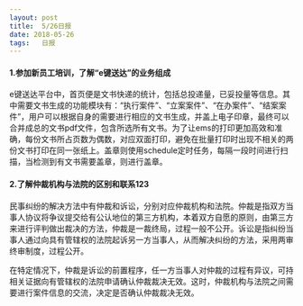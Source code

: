 ```yaml
---
layout:	post
title:	5/26日报
date: 2018-05-26
tags:	日报
---
```


#### 1.参加新员工培训，了解“e键送达”的业务组成

​	e键送达平台中，首页便是文书快递的统计，包括总投递量，已妥投量等信息。其中需要文书生成的功能模块有：“执行案件”、“立案案件”、“在办案件”、“结案案件”，用户可以根据自身的需要进行相应的文书生成，并盖上电子印章，最终可以合并成总的文书pdf文件，包含所选所有文书。为了让ems的打印更加高效和准确，每份文书所占页数为偶数，对应双面打印，避免在批量打印时出现不相关的两份文书打印在同一张纸上。盖章则使用schedule定时任务，每隔一段时间进行扫描，当检测到有文书需要盖章，则进行盖章。

#### 2.了解仲裁机构与法院的区别和联系123

​	民事纠纷的解决方法中有仲裁和诉讼，分别对应仲裁机构和法院。仲裁是指双方当事人协议将争议提交给有公认地位的第三方机构，本着双方自愿的原则，由第三方来进行评判做出裁决的方法，仲裁是一裁终局，过程一般不公开。诉讼是指纠纷当事人通过向具有管辖权的法院起诉另一方当事人，从而解决纠纷的方法，采用两审终审制度，过程公开。

​	在特定情况下，仲裁是诉讼的前置程序，任一方当事人对仲裁的过程有异议，可持相关证据向有管辖权的法院申请确认仲裁裁决无效。这时，仲裁机构与法院之间需要进行案件信息的交流，决定是否确认仲裁裁决无效。